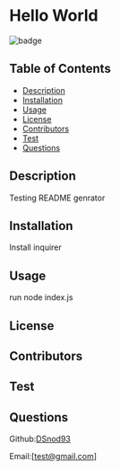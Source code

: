 # Hello World

  
  ![badge](https://img.shields.io/badge/license-undefined-brightgreen)

  ## Table of Contents
  * [Description](#description)
  * [Installation](#installation)
  * [Usage](#usage)
  * [License](#license)
  * [Contributors](#contributors)
  * [Test](#test)
  * [Questions](#questions)

  ## Description
  Testing README genrator
  
  ## Installation 
  Install inquirer
  
  ## Usage 
  run node index.js
  
  ## License
  
  
  ## Contributors
  
  
  ## Test
  
  
  ## Questions
  
  Github:[DSnod93](https://github.com/DSnod93)
  
  Email:[test@gmail.com]
  